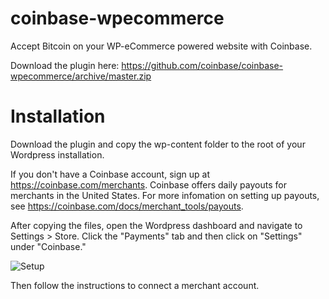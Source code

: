 coinbase-wpecommerce
====================

Accept Bitcoin on your WP-eCommerce powered website with Coinbase.

Download the plugin here: https://github.com/coinbase/coinbase-wpecommerce/archive/master.zip

# Installation

Download the plugin and copy the wp-content folder to the root of your Wordpress installation.

If you don't have a Coinbase account, sign up at https://coinbase.com/merchants. Coinbase offers daily payouts for merchants in the United States. For more infomation on setting up payouts, see https://coinbase.com/docs/merchant_tools/payouts.

After copying the files, open the Wordpress dashboard and navigate to Settings > Store. Click the "Payments" tab and then click on "Settings" under "Coinbase."

![Setup](http://i.imgur.com/D4oAtzY.png)

Then follow the instructions to connect a merchant account.
